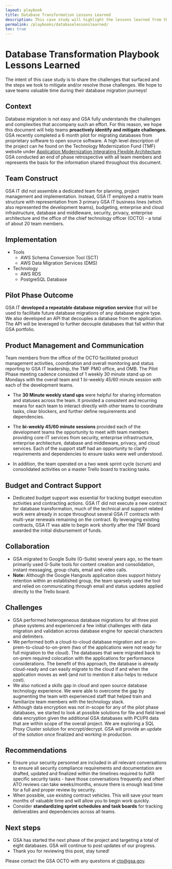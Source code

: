 ```yaml
---
layout: playbook
title: Database Transformation Lessons Learned
description: This case study will highlight the lessons learned from the GSA Application Modernization Integrating Flexible Architecture project.
permalink: /playbooks/databaselessonslearned/
toc: true
---
```

# Database Transformation Playbook Lessons Learned

The intent of this case study is to share the challenges that surfaced and the steps we took to mitigate and/or resolve those challenges. We hope to save teams valuable time during their database migration journeys!

## Context
Database migration is not easy and GSA fully understands the challenges and complexities that accompany such an effort. For this reason, we hope this document will help teams **proactively identify and mitigate challenges**. GSA recently completed a 6 month pilot for migrating databases from proprietary software to open source software. A high level description of the project can he found on the Technology Modernization Fund (TMF) website under <a href="https://tmf.cio.gov/projects/#application-modernization-integrating-flexible-architectures">Application Modernization Integrating Flexible Architecture</a>. GSA conducted an end of phase retrospective with all team members and represents the basis for the information shared throughout this document.

## Team Construct
GSA IT did not assemble a dedicated team for planning, project management and implementation. Instead, GSA IT employed a matrix team structure with representation from 3 primary GSA IT business lines (which also represented the development teams), budgeting, enterprise and cloud infrastructure, database and middleware, security, privacy, enterprise architecture and the office of the chief technology officer (OCTO) - a total of about 20 team members.

## Implementation
* Tools
  * AWS Schema Conversion Tool (SCT)
  * AWS Data Migration Services (DMS) 
* Technology
  * AWS RDS      
  * PostgreSQL Database

## Pilot Phase Outcome
GSA IT **developed a repeatable database migration service** that will be used to facilitate future database migrations of any database engine type. We also developed an API that decouples a database from the application. The API will be leveraged to further decouple databases that fall within that GSA portfolio.

## Product Management and Communication
Team members from the office of the OCTO facilitated product management activities, coordination and overall monitoring and status reporting to GSA IT leadership, the TMF PMO office, and OMB. The Pilot Phase meeting cadence consisted of 1 weekly 30 minute stand up on Mondays with the overall team and 1 bi-weekly 45/60 minute session with each of the development teams.
* The **30 Minute weekly stand ups** were helpful for sharing information and statuses across the team. It provided a consistent and recurring means for each team to interact directly with other teams to coordinate tasks, clear blockers, and further define requirements and dependencies.
* The **bi-weekly 45/60 minute sessions** provided each of the development teams the opportunity to meet with team members providing core-IT services from security, enterprise infrastructure, enterprise architecture, database and middleware, privacy, and cloud services. Each of the support staff had an opportunity to clarify requirements and dependencies to ensure tasks were well understood.

* In addition, the team operated on a two week sprint cycle (scrum) and consolidated activities on a master Trello board to tracking tasks.

## Budget and Contract Support
* Dedicated budget support was essential for tracking budget execution activities and contracting actions. GSA IT did not execute a new contract for database transformation, much of the technical and support related work were already in scope throughout several GSA IT contracts with multi-year renewals remaining on the contract. By leveraging existing contracts, GSA IT was able to begin work shortly after the TMF Board awarded the initial disbursement of funds.

## Collaboration
* GSA migrated to Google Suite (G-Suite) several years ago, so  the team primarily used G-Suite tools for content creation and consolidation, instant messaging, group chats, email and video calls.
* **Note:** Although the Google Hangouts application does support history retention within an established group, the team sparsely used the tool and relied on communicating through email and status updates applied directly to the Trello board.

## Challenges
* GSA performed heterogeneous database migrations for all three piot phase systems and experienced a few initial challenges with data migration and validation across database engine for special characters and delimiters.
* We performed both a cloud-to-cloud database migration and an on-prem-to-cloud-to-on-prem (two of the applications were not ready for full migration to the cloud). The databases that were migrated back to on-prem required colocation with the applications for performance considerations. The benefit of this approach, the database is already cloud-ready and can easily migrate to the cloud if and when the application moves as well (and not to mention it also helps to reduce cost).
* We also noticed a skills gap in cloud and open source database technology experience. We were able to overcome the gap by augmenting the team with experienced staff that helped train and familiarize team members with the technology stack.
* Although data encryption was not in-scope for any of the pilot phase databases, we started to look at possible solutions for file and field level data encryption given the additional GSA databases with PCI/PII data that are within scope of the overall project. We are exploring a SQL Proxy Cluster solution for encrypt/decrypt. GSA will provide an update of the solution once finalized and working in production.

## Recommendations
* Ensure your security personnel are included in all relevant conversations to ensure all security compliance requirements and documentation are drafted, updated and finalized within the timelines required to fulfill specific security tasks - have those conversations frequently and often! ATO reviews can take weeks/months, ensure there is enough lead time for a full and proper review by security.
* When possible, use existing contract vehicles. This will save your team months of valuable time and will allow you to begin work quickly.
* Consider **standardizing sprint schedules and task boards** for tracking deliverables and dependencies across all teams.

## Next steps
* GSA has started the next phase of the project and targeting a total of eight databases. GSA will continue to post updates of our progress.
* Thank you for reviewing this post, stay tuned!

Please contact the GSA OCTO with any questions at cto@gsa.gov.                                            

